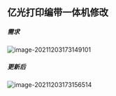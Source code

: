 ## 亿光打印编带一体机修改

##### 需求

![image-20211203173149101](https://lcq186-1256847298.cos.ap-nanjing.myqcloud.com/img/image-20211203173149101.png)

##### 更新后

![image-20211203173156514](https://lcq186-1256847298.cos.ap-nanjing.myqcloud.com/img/image-20211203173156514.png)